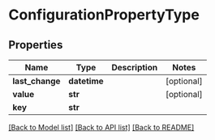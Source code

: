 # ConfigurationPropertyType

## Properties
Name | Type | Description | Notes
------------ | ------------- | ------------- | -------------
**last_change** | **datetime** |  | [optional] 
**value** | **str** |  | [optional] 
**key** | **str** |  | 

[[Back to Model list]](../README.md#documentation-for-models) [[Back to API list]](../README.md#documentation-for-api-endpoints) [[Back to README]](../README.md)


